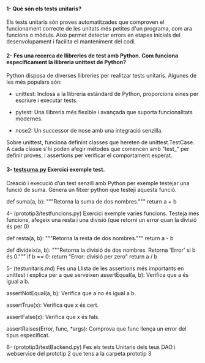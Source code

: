 #### 1- Què són els tests unitaris?

Els tests unitaris són proves automatitzades que comproven el funcionament correcte de les unitats més petites d'un programa, com ara funcions o mòduls. Això permet detectar errors en etapes inicials del desenvolupament i facilita el manteniment del codi.


#### 2- Fes una recerca de llibreries de test amb Python.  Com funciona específicament la llibreria unittest de Python?

Python disposa de diverses llibreries per realitzar tests unitaris. Algunes de les més populars són:

- unittest: Inclosa a la llibreria estàndard de Python, proporciona eines per escriure i executar tests.

- pytest: Una llibreria més flexible i avançada que suporta funcionalitats modernes.

- nose2: Un successor de nose amb una integració senzilla.

Sobre unittest, funciona definint classes que hereten de unittest.TestCase. A cada classe s'hi poden afegir mètodes que comencen amb "test_" per definir proves, i assertions per verificar el comportament esperat.


#### 3-  [testsuma.py](testsuma.py) Exercici exemple test.
Creació i execució d’un test senzill  amb Python per exemple testejar una funció de suma. Genera un fitxer python que testeji aquesta funció.

def suma(a, b):
    """Retorna la suma de dos nombres."""
    return a + b

4- (prototip3/testfuncions.py) Exercici exemple varies  funcions.
Testeja més funcions, afegeix una resta i una divisió (que retorni un error quan la divisió és per 0)  

def resta(a, b):
    """Retorna la resta de dos nombres."""
    return a - b

def divideix(a, b):
    """Retorna la divisió de dos nombres. Retorna 'Error' si b és 0."""
    if b == 0:
        return "Error: divisió per zero"
    return a / b

5-  (testunitaris.md) Fes una Llista de les assertions més importants en unittest i explica per a que  serveixen
assertEqual(a, b): Verifica que a és igual a b.

assertNotEqual(a, b): Verifica que a no és igual a b.

assertTrue(x): Verifica que x és cert.

assertFalse(x): Verifica que x és fals.

assertRaises(Error, func, *args): Comprova que func llença un error del tipus especificat.


6-  (prototip3/testBackend.py)  Fes els tests Unitaris dels teus DAO i webservice del prototip 2 que tens a la carpeta prototip 3
